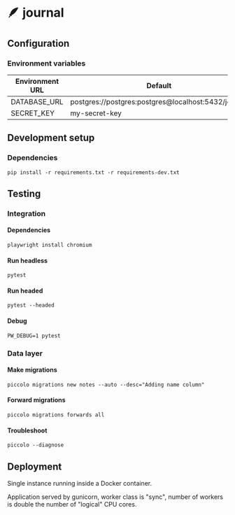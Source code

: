 # 🪶 journal

## Configuration

### Environment variables

| Environment URL      | Default                                                   |
| -------------------- | --------------------------------------------------------- |
| DATABASE_URL         | postgres://postgres:postgres@localhost:5432/journal       |
| SECRET_KEY           | my-secret-key                                             |

## Development setup

### Dependencies

    pip install -r requirements.txt -r requirements-dev.txt

## Testing

### Integration

#### Dependencies

    playwright install chromium

#### Run headless

    pytest

#### Run headed

    pytest --headed

#### Debug

    PW_DEBUG=1 pytest


### Data layer

#### Make migrations

    piccolo migrations new notes --auto --desc="Adding name column"


#### Forward migrations

    piccolo migrations forwards all


#### Troubleshoot

    piccolo --diagnose

## Deployment

Single instance running inside a Docker container. 

Application served by gunicorn, worker class is "sync", number of workers is double the number of "logical" CPU cores.